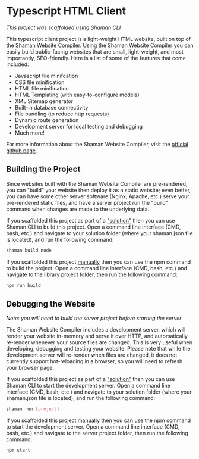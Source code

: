 # Typescript HTML Client
*This project was scaffolded using Shaman CLI*

This typescript client project is a light-weight HTML website, built on top of the [Shaman Website Compiler](https://www.npmjs.com/package/shaman-website-compiler). Using the Shaman Website Compiler you can easily build public-facing websites that are small, light-weight, and most importantly, SEO-friendly. Here is a list of some of the features that come included:

- Javascript file minifcation
- CSS file minification
- HTML file minification
- HTML Templating (with easy-to-configure models)
- XML Sitemap generator
- Built-in database connectivity
- File bundling (to reduce http requests)
- Dynamic route generation
- Development server for local testing and debugging
- Much more!

For more information about the Shaman Website Compiler, visit the [official github page](https://www.npmjs.com/package/shaman-website-compiler).

## Building the Project

Since websites built with the Shaman Website Compiler are pre-rendered, you can "build" your website then deploy it as a static website; even better, you can have some other server software (Nginx, Apache, etc.) serve your pre-rendered static files, and have a server project run the "build" command when changes are made to the underlying data.

If you scaffolded this project as part of a ["solution"](https://www.npmjs.com/package/shaman-cli#scaffold-solution-command) then you can use Shaman CLI to build this project. Open a command line interface (CMD, bash, etc.) and navigate to your solution folder (where your shaman.json file is located), and run the following command:

```sh
shaman build node
```

If you scaffolded this project [manually](https://www.npmjs.com/package/shaman-cli#scaffold-command) then you can use the npm command to build the project. Open a command line interface (CMD, bash, etc.) and navigate to the library project folder, then run the following command:

```sh
npm run build
```

## Debugging the Website

*Note: you will need to build the server project before starting the server*

The Shaman Website Compiler includes a development server, which will render your website in-memory and serve it over HTTP, and automatically re-render whenever your source files are changed. This is very useful when developing, debugging and testing your website. Please note that while the development server will re-render when files are changed, it does not currently support hot-reloading in a browser, so you will need to refresh your browser page.

If you scaffolded this project as part of a ["solution"](https://www.npmjs.com/package/shaman-cli#scaffold-solution-command) then you can use Shaman CLI to start the development server. Open a command line interface (CMD, bash, etc.) and navigate to your solution folder (where your shaman.json file is located), and run the following command:

```sh
shaman run [project]
```

If you scaffolded this project [manually](https://www.npmjs.com/package/shaman-cli#scaffold-command) then you can use the npm command to start the development server. Open a command line interface (CMD, bash, etc.) and navigate to the server project folder, then run the following command:

```sh
npm start
```